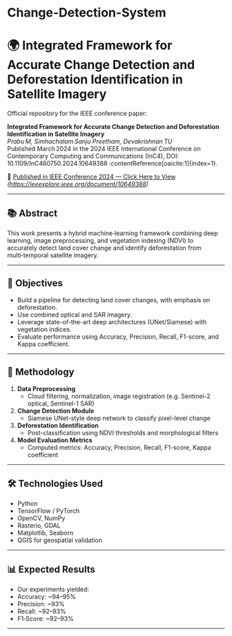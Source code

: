 # Change-Detection-System

# 🌍 Integrated Framework for Accurate Change Detection and Deforestation Identification in Satellite Imagery

Official repository for the IEEE conference paper:

**Integrated Framework for Accurate Change Detection and Deforestation Identification in Satellite Imagery**  
*Prabu M, Simhachalam Sanju Preetham, Devakrishnan TU*  
Published March 2024 in the 2024 IEEE International Conference on Contemporary Computing and Communications (InC4), DOI: 10.1109/InC460750.2024.10649388 :contentReference[oaicite:1]{index=1}.

📄 [Published in IEEE Conference 2024 — Click Here to View](#) *(https://ieeexplore.ieee.org/document/10649388)*

---

## 📚 Abstract

This work presents a hybrid machine‑learning framework combining deep learning, image preprocessing, and vegetation indexing (NDVI) to accurately detect land cover change and identify deforestation from multi‑temporal satellite imagery.

---

## 🎯 Objectives

- Build a pipeline for detecting land cover changes, with emphasis on deforestation.
- Use combined optical and SAR imagery.
- Leverage state-of-the-art deep architectures (UNet/Siamese) with vegetation indices.
- Evaluate performance using Accuracy, Precision, Recall, F1-score, and Kappa coefficient.

---

## 🧠 Methodology

1. **Data Preprocessing**  
   - Cloud filtering, normalization, image registration (e.g. Sentinel-2 optical, Sentinel-1 SAR)
2. **Change Detection Module**  
   - Siamese UNet-style deep network to classify pixel-level change
3. **Deforestation Identification**  
   - Post-classification using NDVI thresholds and morphological filters
4. **Model Evaluation Metrics**  
   - Computed metrics: Accuracy, Precision, Recall, F1-score, Kappa coefficient

---

## 🛠️ Technologies Used

- Python  
- TensorFlow / PyTorch  
- OpenCV, NumPy  
- Rasterio, GDAL  
- Matplotlib, Seaborn  
- QGIS for geospatial validation

---


## 📊 Expected Results

- Our experiments yielded:
- Accuracy: ~94–95%
- Precision: ~93%
- Recall: ~92–93%
- F1‑Score: ~92–93%

---
